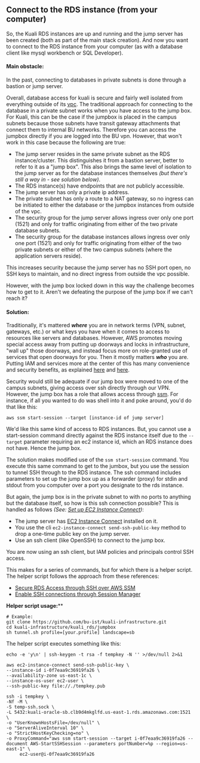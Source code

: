 ## Connect to the RDS instance (from your computer)

So, the Kuali RDS instances are up and running and the jump server has been created (both as part of the main stack creation).
And now you want to connect to the RDS instance from your computer (as with a database client like mysql workbench or SQL Developer).

#### Main obstacle:

In the past, connecting to databases in private subnets is done through a bastion or jump server.

Overall, database access for kuali is secure and fairly well isolated from everything outside of its [vpc](https://docs.aws.amazon.com/vpc/latest/userguide/what-is-amazon-vpc.html).
The traditional approach for connecting to the database in a private subnet works when you have access to the jump box.
For Kuali, this can be the case if the jumpbox is placed in the campus subnets because those subnets have transit gateway attachments that connect them to internal BU networks. Therefore you can access the jumpbox directly if you are logged into the BU vpn.
However, that won't work in this case because the following are true:

- The jump server resides in the same private subnet as the RDS instance/cluster.
  This distinguishes it from a bastion server, better to refer to it as a "jump box".
  This also brings the same level of isolation to the jump server as for the database instances themselves *(but there's still a way in - see solution below)*.
- The RDS instance(s) have endpoints that are not publicly accessible.
- The jump server has only a private ip address.
- The private subnet has only a route to a NAT gateway, so no ingress can be initiated to either the database or the jumpbox instances from outside of the vpc.
- The security group for the jump server allows ingress over only one port (1521) and only for traffic originating from either of the two private database subnets.
- The security group for the database instances allows ingress over only one port (1521) and only for traffic originating from either of the two private subnets or either of the two campus subnets (where the application servers reside).

This increases security because the jump server has no SSH port open, no SSH keys to maintain, and no direct ingress from outside the vpc possible.

However, with the jump box locked down in this way the challenge becomes how to get to it.
Aren't we defeating the purpose of the jump box if we can't reach it?    

#### Solution:

Traditionally, it's mattered ***where*** you are in network terms (VPN, subnet, gateways, etc.) or what keys you have when it comes to access to resources like servers and databases. However, AWS promotes moving special access away from putting up doorways and locks in infrastructure, "wall up" those doorways, and instead focus more on role-granted use of services that open doorways for you. Then it mostly matters ***who*** you are. Putting IAM and services more at the center of this has many convenience and security benefits, as explained [here](https://aws.amazon.com/blogs/compute/new-using-amazon-ec2-instance-connect-for-ssh-access-to-your-ec2-instances/) and [here](https://medium.com/@dnorth98/hello-aws-session-manager-farewell-ssh-7fdfa4134696).

Security would still be adequate if our jump box were moved to one of the campus subnets, giving access over ssh directly through our VPN.
However, the jump box has a role that allows access through [ssm](https://docs.aws.amazon.com/systems-manager/latest/userguide/what-is-systems-manager.html). For instance, if all you wanted to do was shell into it and poke around, you'd do that like this:

   ```
aws ssm start-session --target [instance-id of jump server]
   ```

We'd like this same kind of access to RDS instances.
But, you cannot use a start-session command directly against the RDS instance itself due to the `--target` parameter requiring an ec2 instance id, which an RDS instance does not have. Hence the jump box.

The solution makes modified use of the `ssm start-session` command.
You execute this same command to get to the jumbox, but you use the session to tunnel SSH through to the RDS instance. 
The ssh command includes parameters to set up the jump box up as a forwarder (proxy) for stdin and stdout from you computer over a port you designate to the rds instance.

But again, the jump box is in the private subnet to with no ports to anything but the database itself, so how is this ssh connection possible?
This is handled as follows *(See: [Set up EC2 Instance Connect](https://docs.aws.amazon.com/AWSEC2/latest/UserGuide/ec2-instance-connect-set-up.html))*:

   - The jump server has [EC2 Instance Connect](https://aws.amazon.com/blogs/compute/new-using-amazon-ec2-instance-connect-for-ssh-access-to-your-ec2-instances/) installed on it.
   - You use the cli `ec2-instance-connect send-ssh-public-key` method to drop a one-time public key on the jump server.
   - Use an ssh client (like OpenSSH) to connect to the jump box.

You are now using an ssh client, but IAM policies and principals control SSH access.

This makes for a series of commands, but for which there is a helper script.
The helper script follows the approach from these references:

   - [Secure RDS Access through SSH over AWS SSM](https://codelabs.transcend.io/codelabs/aws-ssh-ssm-rds/index.html#6)
   - [Enable SSH connections through Session Manager](https://docs.aws.amazon.com/systems-manager/latest/userguide/session-manager-getting-started-enable-ssh-connections.html) 

   **Helper script usage:****

   ```
# Example:
git clone https://github.com/bu-ist/kuali-infrastructure.git
cd kuali-infrastructure/kuali_rds/jumpbox
sh tunnel.sh profile=[your.profile] landscape=sb
   ```

   The helper script executes something like this:

   ```
echo -e 'y\n' | ssh-keygen -t rsa -f tempkey -N '' >/dev/null 2>&1
   
aws ec2-instance-connect send-ssh-public-key \
  --instance-id i-0f7eaa9c36919fa26 \
  --availability-zone us-east-1c \
  --instance-os-user ec2-user \
  --ssh-public-key file://./tempkey.pub
   
ssh -i tempkey \
  -Nf -M \
  -S temp-ssh.sock \
  -L 5432:kuali-oracle-sb.clb9d4mkglfd.us-east-1.rds.amazonaws.com:1521 \
  -o "UserKnownHostsFile=/dev/null" \
  -o "ServerAliveInterval 10" \
  -o "StrictHostKeyChecking=no" \
  -o ProxyCommand="aws ssm start-session --target i-0f7eaa9c36919fa26 --document AWS-StartSSHSession --parameters portNumber=%p --region=us-east-1" \
        ec2-user@i-0f7eaa9c36919fa26
   ```
